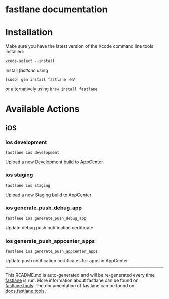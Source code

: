 fastlane documentation
================
# Installation

Make sure you have the latest version of the Xcode command line tools installed:

```
xcode-select --install
```

Install _fastlane_ using
```
[sudo] gem install fastlane -NV
```
or alternatively using `brew install fastlane`

# Available Actions
## iOS
### ios development
```
fastlane ios development
```
Upload a new Development build to AppCenter
### ios staging
```
fastlane ios staging
```
Upload a new Staging build to AppCenter
### ios generate_push_debug_app
```
fastlane ios generate_push_debug_app
```
Update debug push notification certificate
### ios generate_push_appcenter_apps
```
fastlane ios generate_push_appcenter_apps
```
Update push notification certificates for apps in AppCenter

----

This README.md is auto-generated and will be re-generated every time [fastlane](https://fastlane.tools) is run.
More information about fastlane can be found on [fastlane.tools](https://fastlane.tools).
The documentation of fastlane can be found on [docs.fastlane.tools](https://docs.fastlane.tools).
